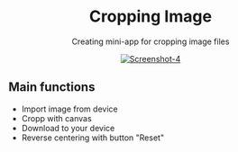 <h1 align="center">Cropping Image</h1>
<p align="center">Creating mini-app for cropping image files</p>
<p align="center">
  <a href="https://ibb.co/jrWrsnX"><img src="https://i.ibb.co/71R1Lsm/Screenshot-4.jpg" alt="Screenshot-4" border="0"></a>
</p>

<h2>Main functions</h2>
<ul>
  <li>Import image from device</li>
  <li>Cropp with canvas</li>
  <li>Download to your device</li>
  <li>Reverse centering with button "Reset"</li>
</ul>
